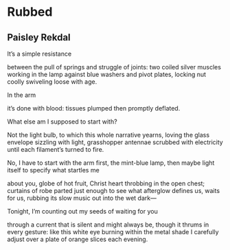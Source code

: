 # Rubbed
## Paisley Rekdal
It’s a simple resistance

between the pull of springs
and struggle of joints: two coiled
silver muscles working
in the lamp against blue washers
and pivot plates, locking nut
coolly swiveling loose with age.

In the arm

it’s done with blood:
tissues plumped then promptly deflated.

What else am I supposed to start with?

Not the light bulb, to which
this whole narrative yearns, loving
the glass envelope sizzling with light,
grasshopper antennae scrubbed
with electricity until each filament’s turned to fire.

No, I have to start with the arm first, the mint-blue
lamp, then maybe light itself to specify
what startles me

about you, globe of hot fruit, Christ heart
throbbing in the open chest; curtains of robe parted
just enough to see what afterglow defines us, waits for us,
rubbing its slow music out into the wet dark—

Tonight, I’m counting out my seeds of waiting for you

through a current that is silent
and might always be,
though it thrums in every gesture:
like this white eye burning within the metal shade
I carefully adjust
over a plate of orange slices each evening.